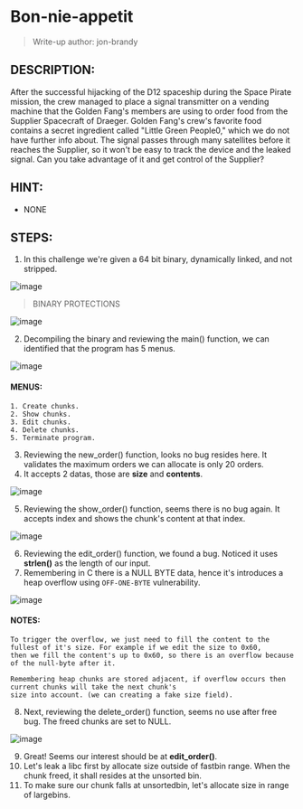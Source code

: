 # Bon-nie-appetit
> Write-up author: jon-brandy

## DESCRIPTION:

<p align="justify">

After the successful hijacking of the D12 spaceship during the Space Pirate mission, 
the crew managed to place a signal transmitter on a vending machine that the Golden Fang's members are using to order 
food from the Supplier Spacecraft of Draeger. Golden Fang's crew's favorite food contains a secret ingredient called "Little Green People0," 
which we do not have further info about. The signal passes through many satellites before it reaches the Supplier, 
so it won't be easy to track the device and the leaked signal. Can you take advantage of it and get control of the Supplier?

</p>

## HINT:
- NONE

## STEPS:
1. In this challenge we're given a 64 bit binary, dynamically linked, and not stripped.

![image](https://github.com/jon-brandy/hackthebox/assets/70703371/52513364-507f-4862-b911-20fd90a244d5)


> BINARY PROTECTIONS

![image](https://github.com/jon-brandy/hackthebox/assets/70703371/9cc12335-b63f-4968-9c1e-d12c16e242aa)


2. Decompiling the binary and reviewing the main() function, we can identified that the program has 5 menus.

![image](https://github.com/jon-brandy/hackthebox/assets/70703371/468eeb58-9bfa-4497-96ae-95ba613b8973)

#### MENUS:

```
1. Create chunks.
2. Show chunks.
3. Edit chunks.
4. Delete chunks.
5. Terminate program.
```

3. Reviewing the new_order() function, looks no bug resides here. It validates the maximum orders we can allocate is only 20 orders.
4. It accepts 2 datas, those are **size** and **contents**.

![image](https://github.com/jon-brandy/hackthebox/assets/70703371/7cc5f713-f55b-41e9-bfbf-0b224d948926)


5. Reviewing the show_order() function, seems there is no bug again. It accepts index and shows the chunk's content at that index.

![image](https://github.com/jon-brandy/hackthebox/assets/70703371/eb40e0bd-0128-478a-86e7-1cff60abc231)


6. Reviewing the edit_order() function, we found a bug. Noticed it uses **strlen()** as the length of our input.
7. Remembering in C there is a NULL BYTE data, hence it's introduces a heap overflow using `OFF-ONE-BYTE` vulnerability.

![image](https://github.com/jon-brandy/hackthebox/assets/70703371/2d6281b6-0ad8-4a3d-bd92-354364eca94b)


#### NOTES:

```
To trigger the overflow, we just need to fill the content to the fullest of it's size. For example if we edit the size to 0x60,
then we fill the content's up to 0x60, so there is an overflow because of the null-byte after it.

Remembering heap chunks are stored adjacent, if overflow occurs then current chunks will take the next chunk's
size into account. (we can creating a fake size field).
```

8. Next, reviewing the delete_order() function, seems no use after free bug. The freed chunks are set to NULL.

![image](https://github.com/jon-brandy/hackthebox/assets/70703371/cd398815-7ced-4ef7-96f8-89df916b8f3d)


9. Great! Seems our interest should be at **edit_order()**.
10. Let's leak a libc first by allocate size outside of fastbin range. When the chunk freed, it shall resides at the unsorted bin.
11. To make sure our chunk falls at unsortedbin, let's allocate size in range of largebins.


